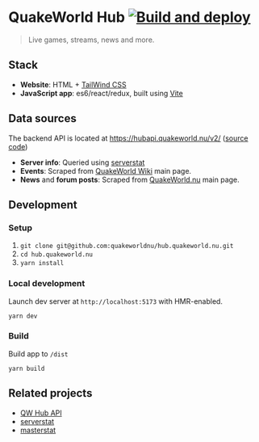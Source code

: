 # QuakeWorld Hub [![Build and deploy](https://github.com/quakeworldnu/hub.quakeworld.nu/actions/workflows/deploy.yml/badge.svg)](https://github.com/quakeworldnu/hub.quakeworld.nu/actions/workflows/deploy.yml)
> Live games, streams, news and more.

## Stack
* **Website**: HTML + [TailWind CSS](https://tailwindcss.com/)
* **JavaScript app**: es6/react/redux, built using [Vite](https://vitejs.dev/)

## Data sources
The backend API is located at https://hubapi.quakeworld.nu/v2/ ([source code](https://github.com/vikpe/qw-hub-api))

* **Server info**: Queried using [serverstat](https://github.com/vikpe/serverstat)
* **Events**: Scraped from [QuakeWorld Wiki](https://www.quakeworld.nu/wiki/Overview) main page.
* **News** and **forum posts**: Scraped from [QuakeWorld.nu](https://www.quakeworld.nu) main page.

## Development

### Setup
1. `git clone git@github.com:quakeworldnu/hub.quakeworld.nu.git`
3. `cd hub.quakeworld.nu`   
3. `yarn install`

### Local development
Launch dev server at `http://localhost:5173` with HMR-enabled.
```
yarn dev
```

### Build
Build app to `/dist`
```
yarn build
```

## Related projects
* [QW Hub API](https://github.com/vikpe/qw-hub-api)
* [serverstat](https://github.com/vikpe/serverstat)
* [masterstat](https://github.com/vikpe/masterstat)
